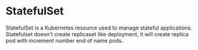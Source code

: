 # StatefulSet

StatefulSet is a Kubernetes resource used to manage stateful applications. Statefulset doesn't create replicaset like deployment, it will create replica pod with increment number end of name pods.

